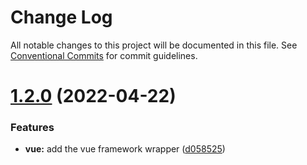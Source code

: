 # Change Log

All notable changes to this project will be documented in this file.
See [Conventional Commits](https://conventionalcommits.org) for commit guidelines.

# [1.2.0](https://github.com/ionic-enterprise/cs-demo-weather-widgets/compare/v1.1.1...v1.2.0) (2022-04-22)


### Features

* **vue:** add the vue framework wrapper ([d058525](https://github.com/ionic-enterprise/cs-demo-weather-widgets/commit/d05852507be466dfb4829a183742aecc56d54992))
